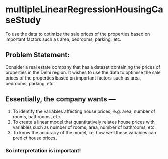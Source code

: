 # multipleLinearRegressionHousingCaseStudy
To use the data to optimize the sale prices of the properties based on important factors such as area, bedrooms, parking, etc.

## Problem Statement:  
Consider a real estate company that has a dataset containing the prices of properties in the Delhi region. It wishes to use the data to optimise the sale prices of the properties based on important factors such as area, bedrooms, parking, etc.

## Essentially, the company wants —

1. To identify the variables affecting house prices, e.g. area, number of rooms, bathrooms, etc.  
2. To create a linear model that quantitatively relates house prices with variables such as number of rooms, area, number of bathrooms, etc.  
3. To know the accuracy of the model, i.e. how well these variables can predict house prices.  

### So interpretation is important!

